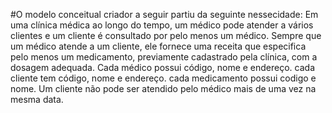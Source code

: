 #O modelo conceitual criador a seguir partiu da seguinte nessecidade:
Em uma clínica médica ao longo do tempo, um médico pode atender a vários clientes e um cliente é consultado por pelo menos um médico.
Sempre que um médico atende a um cliente, ele fornece uma receita que especifica pelo menos um medicamento, previamente cadastrado pela clínica,
com a dosagem adequada.
Cada médico possui código, nome e endereço.
cada cliente tem código, nome e endereço.
cada medicamento possui codigo e nome.
Um cliente não pode ser atendido pelo médico mais de uma vez na mesma data.